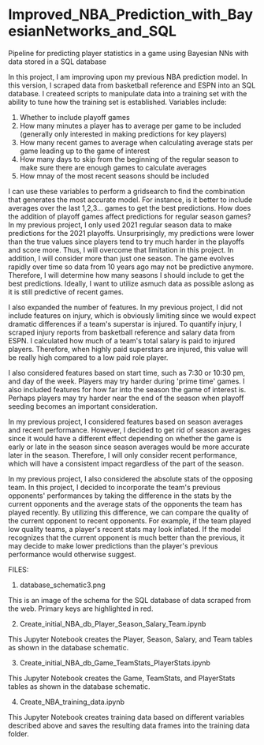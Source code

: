 # Improved_NBA_Prediction_with_BayesianNetworks_and_SQL
Pipeline for predicting player statistics in a game using Bayesian NNs with data stored in a SQL database

In this project, I am improving upon my previous NBA prediction model.  In this version, I scraped data from basketball reference and ESPN into an SQL database.  I createed scripts to manipulate data into a training set with the ability to tune how the training set is established.  Variables include:

1. Whether to include playoff games
2. How many minutes a player has to average per game to be included (generally only interested in making predictions for key players)
3. How many recent games to average when calculating average stats per game leading up to the game of interest
4. How many days to skip from the beginning of the regular season to make sure there are enough games to calculate averages
5. How mnay of the most recent seasons should be included

I can use these variables to perform a gridsearch to find the combination that generates the most accurate model.  For instance, is it better to include averages over the last 1,2,3... games to get the best predictions.  How does the addition of playoff games affect predictions for regular season games?  In my previous project, I only used 2021 regular season data to make predictions for the 2021 playoffs.  Unsurprisingly, my predictions were lower than the true values since players tend to try much harder in the playoffs and score more.  Thus, I will overcome that limitation in this project.  In addition, I will consider more than just one season.  The game evolves rapidly over time so data from 10 years ago may not be predictive anymore.  Therefore, I will determine how many seasons I should include to get the best predictions.  Ideally, I want to utilize asmuch data as possible aslong as it is still predictive of recent games.

I also expanded the number of features.  In my previous project, I did not include features on injury, which is obviously limiting since we would expect dramatic differences if a team's superstar is injured.  To quantify injury, I scraped injury reports from basketball reference and salary data from ESPN.  I calculated how much of a team's total salary is paid to injured players.  Therefore, when highly paid superstars are injured, this value will be really high compared to a low paid role player.

I also considered features based on start time, such as 7:30 or 10:30 pm, and day of the week.  Players may try harder during 'prime time' games.  I also included features for how far into the season the game of interest is.  Perhaps players may try harder near the end of the season when playoff seeding becomes an important consideration.

In my previous project, I considered features based on season averages and recent performance.  However, I decided to get rid of season averages since it would have a different effect depending on whether the game is early or late in the season since season averages would be more accurate later in the season.  Therefore, I will only consider recent performance, which will have a consistent impact regardless of the part of the season.

In my previous project, I also considered the absolute stats of the opposing team.  In this project, I decided to incorporate the team's previous opponents' performances by taking the difference in the stats by the current opponents and the average stats of the opponents the team has played recently.  By utilizing this difference, we can compare the quality of the current opponent to recent opponents.  For example, if the team played low quality teams, a player's recent stats may look inflated.  If the model recognizes that the current opponent is much better than the previous, it may decide to make lower predictions than the player's previous performance would otherwise suggest.

FILES:

1. database_schematic3.png

This is an image of the schema for the SQL database of data scraped from the web.  Primary keys are highlighted in red.

2. Create_initial_NBA_db_Player_Season_Salary_Team.ipynb

This Jupyter Notebook creates the Player, Season, Salary, and Team tables as shown in the database schematic.  

3. Create_initial_NBA_db_Game_TeamStats_PlayerStats.ipynb

This Jupyter Notebook creates the Game, TeamStats, and PlayerStats tables as shown in the database schematic.  

4. Create_NBA_training_data.ipynb

This Jupyter Notebook creates training data based on different variables described above and saves the resulting data frames into the training data folder.

